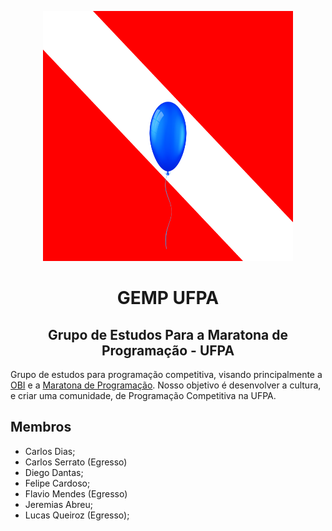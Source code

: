 <p align="center">
  <img width="400" height="400" src="images/logo-without-text.png">
  <h1 align="center">GEMP UFPA</h1>
  <h2 align="center">Grupo de Estudos Para a Maratona de Programação - UFPA</h2>
</p>

Grupo de estudos para programação competitiva, visando principalmente a [OBI](https://olimpiada.ic.unicamp.br/) e a [Maratona de Programação](http://maratona.sbc.org.br/). Nosso objetivo é desenvolver a cultura, e criar uma comunidade, de Programação Competitiva na UFPA.

## Membros
- Carlos Dias;
- Carlos Serrato (Egresso)
- Diego Dantas;
- Felipe Cardoso;
- Flavio Mendes (Egresso)
- Jeremias Abreu;
- Lucas Queiroz (Egresso);
